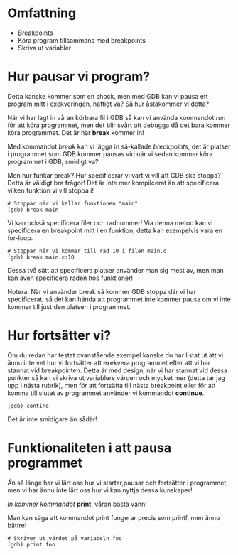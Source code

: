 # Omfattning
- Breakpoints
- Köra program tillsammans med breakpoints
- Skriva ut variabler

# Hur pausar vi program?
Detta kanske kommer som en shock, men med GDB kan vi pausa ett program mitt i exekveringen, häftigt va? Så hur åstakommer vi detta?

När vi har lagt in våran körbara fil i GDB så kan vi använda kommandot *run* för att köra programmet, men det blir svårt att debugga då det bara kommer köra programmet. Det är här **break** kommer in!

Med kommandot *break* kan vi lägga in så-kallade *breakpoints*, det är platser i programmet som GDB kommer pausas vid när vi sedan kommer köra programmet i GDB, smidigt va?

Men hur funkar break? Hur specificerar vi vart vi vill att GDB ska stoppa? Detta är väldigt bra frågor! Det är inte mer kompilcerat än att specificera vilken funktion vi vill stoppa i!

```
# Stoppar när vi kallar funktionen "main"
(gdb) break main
```

Vi kan också specificera filer och radnummer! Via denna metod kan vi specificera en breakpoint mitt i en funktion, detta kan exempelvis vara en for-loop.
```
# Stoppar när vi kommer till rad 10 i filen main.c
(gdb) break main.c:10
```
Dessa två sätt att specificera platser använder man sig mest av, men man kan även specificera raden hos funktioner!

Notera: När vi använder break så kommer GDB stoppa där vi har specificerat, så det kan hända att programmet inte kommer pausa om vi inte kommer till just den platsen i programmet.

# Hur fortsätter vi?
Om du redan har testat ovanstående exempel kanske du har listat ut att vi ännu inte vet hur vi fortsätter att exekvera programmet efter att vi har stannat vid breakpointen. Detta är med design, när vi har stannat vid dessa punkter så kan vi skriva ut variablers värden och mycket mer (detta tar jag upp i nästa rubrik), men för att fortsätta till nästa breakpoint eller för att komma till slutet av programmet använder vi kommandot **continue**.

```
(gdb) contine
```
Det är inte smidigare än sådär!

# Funktionaliteten i att pausa programmet
Än så länge har vi lärt oss hur vi startar,pausar och fortsätter i programmet, men vi har ännu inte lärt oss hur vi kan nyttja dessa kunskaper!

*In kommer kommandot* **print**, våran bästa vänn!

Man kan säga att kommandot print fungerar precis som printf, men ännu bättre!

```
# Skriver ut värdet på variabeln foo
(gdb) print foo
```
